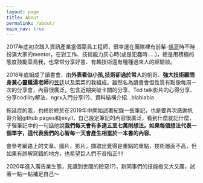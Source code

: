 ```yaml
---
layout: page
title: About
permalink: /about/
main_nav: true
---
```




2017年底初次踏入資訊產業當個菜鳥工程師，很幸運在團隊裡有前輩-[帆哥](https://josephjsf2.github.io/)時不時扮演大家的mentor，在對工作、技術能力灰心時(或是犯蠢時.....)，總是用積極的態度鼓勵菜鳥我，也常常分享好書、有趣技術還有種種過來人的經驗談。

2018年底組成了讀書會，由**外表看似小孩,技術卻過於常人**的帆哥、**強大技術顧問身兼心靈雞湯老師**的[昱廷](https://yuting3656.github.io/yutingblog/)以及菜菜的我組成。雖然名為讀書會但性質有點像每周一次的分享會，內容很廣泛，包含近期突破卡關的分享、Ted talk影片的心得分享、分享codility解法、ngrx入門分享(?)、資料結構介紹...blablabla

拖延症的我，也終於終於在2019年中開始試著紀錄一些筆記，也是要再次感謝帆哥介紹github pages和jekyll，自己設定筆記的內容很廣泛，看到什麼就記什麼，子彈筆記中的一句話他說**我們每天會有多達五至七萬則想法。如果每個想法代表一個單字，這代表我們的心智每一天會產生相當於一本書的內容**。


會參考網路上的文章、圖片、影片，擷取出覺得是重點的重點，技術層面不高，但如果有誤解寫錯的地方，也希望巨人們不吝指正!!!! 

2020年進入廣告業生態，見識到世間的險惡(?)，新同事們的技能樹又大又廣，試著一點一點補足自己～





